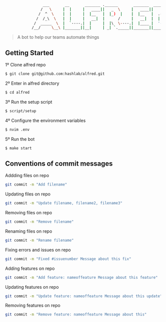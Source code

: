 ```bash
                 ___       __       _______ .______       _______  _______
                /   \     |  |     |   ____||   _  \     |   ____||       \
               /  ^  \    |  |     |  |__   |  |_)  |    |  |__   |  .--.  |
              /  /_\  \   |  |     |   __|  |      /     |   __|  |  |  |  |
             /  _____  \  |  `----.|  |     |  |\  \----.|  |____ |  '--'  |
            /__/     \__\ |_______||__|     | _| `._____||_______||_______/
```

> A bot to help our teams automate things

## Getting Started

1º Clone alfred repo

```bash
$ git clone git@github.com:hashlab/alfred.git
```

2º Enter in alfred directory
```bash
$ cd alfred
```

3º Run the setup script
```bash
$ script/setup
```

4º Configure the environment variables
```bash
$ nvim .env
```

5º Run the bot
```bash
$ make start
```

## Conventions of commit messages

Addding files on repo

```bash
git commit -m "Add filename"
```

Updating files on repo

```bash
git commit -m "Update filename, filename2, filename3"
```

Removing files on repo

```bash
git commit -m "Remove filename"
```

Renaming files on repo

```bash
git commit -m "Rename filename"
```

Fixing errors and issues on repo

```bash
git commit -m "Fixed #issuenumber Message about this fix"
```

Adding features on repo

```bash
git commit -m "Add feature: nameoffeature Message about this feature"
```

Updating features on repo

```bash
git commit -m "Update feature: nameoffeature Message about this update"
```

Removing features on repo

```bash
git commit -m "Remove feature: nameoffeature Message about this"
```
